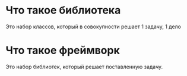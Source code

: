 # Что такое библиотека
Это набор классов, который в совокупности решает 1 задачу, 1 дело
# Что такое фреймворк
Это набор библиотек, который решает поставленную задачу.